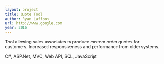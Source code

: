 ```yaml
---
layout: project
title: Quote Tool
author: Ryan Laffoon
url: http://www.google.com
year: 2016
---
```

Tool allowing sales associates to produce custom order quotes for customers.
Increased responsiveness and performance from older systems.

C#, ASP.Net, MVC, Web API, SQL, JavaScript
